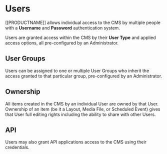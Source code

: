 <!--toc=users-->

# Users

[[PRODUCTNAME]] allows individual access to the CMS by multiple people with a **Username** and **Password** authentication system.

Users are granted access within the CMS by their **User Type** and applied access options, all pre-configured by an Administrator.

## User Groups

Users can be assigned to one or multiple User Groups who inherit the access granted to that particular group, pre-configured by an Administrator.

## Ownership

All items created in the CMS by an individual User are owned by that User. Ownership of an item (be it a Layout, Media File, or Scheduled Event) gives that User full editing rights including the ability to share with other Users.

## API

Users may also grant API applications access to the CMS using their credentials.